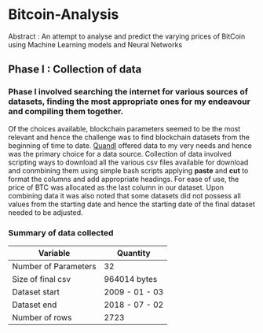 # Bitcoin-Analysis
Abstract : An attempt to analyse and predict the varying prices of BitCoin using Machine Learning models and Neural Networks

## Phase I : Collection of data
### Phase I involved searching the internet for various sources of datasets, finding the most appropriate ones for my endeavour and compiling them together. 
Of the choices available, blockchain parameters seemed to be the most relevant and hence the challenge was to find blockchain datasets from the beginning of time to date.
[Quandl](https://www.quandl.com/) offered data to my very needs and hence was the primary choice for a data source.
Collection of data involved scripting ways to download all the various csv files available for download and conmbining them using simple bash scripts applying **paste** and **cut** to format the columns and add appropriate headings.
For ease of use, the price of BTC was allocated as the last column in our dataset.
Upon combining data it was also noted that some datasets did not possess all values from the starting date and hence the starting date of the final dataset needed to be adjusted.

### Summary of data collected
Variable | Quantity
-------- | ---------
Number of Parameters | 32
Size of final csv | 964014 bytes
Dataset start | 2009 - 01 - 03
Dataset end | 2018 - 07 - 02
Number of rows | 2723
